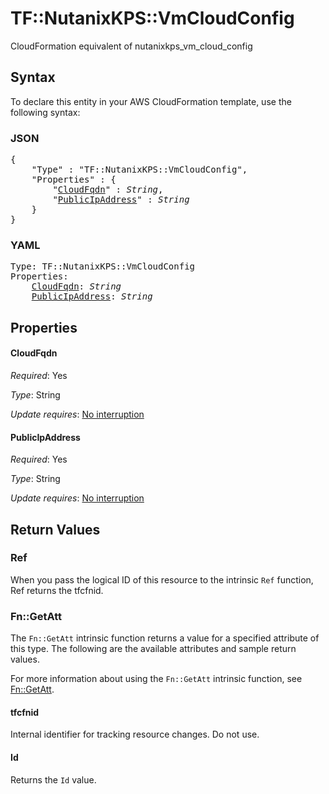 # TF::NutanixKPS::VmCloudConfig

CloudFormation equivalent of nutanixkps_vm_cloud_config

## Syntax

To declare this entity in your AWS CloudFormation template, use the following syntax:

### JSON

<pre>
{
    "Type" : "TF::NutanixKPS::VmCloudConfig",
    "Properties" : {
        "<a href="#cloudfqdn" title="CloudFqdn">CloudFqdn</a>" : <i>String</i>,
        "<a href="#publicipaddress" title="PublicIpAddress">PublicIpAddress</a>" : <i>String</i>
    }
}
</pre>

### YAML

<pre>
Type: TF::NutanixKPS::VmCloudConfig
Properties:
    <a href="#cloudfqdn" title="CloudFqdn">CloudFqdn</a>: <i>String</i>
    <a href="#publicipaddress" title="PublicIpAddress">PublicIpAddress</a>: <i>String</i>
</pre>

## Properties

#### CloudFqdn

_Required_: Yes

_Type_: String

_Update requires_: [No interruption](https://docs.aws.amazon.com/AWSCloudFormation/latest/UserGuide/using-cfn-updating-stacks-update-behaviors.html#update-no-interrupt)

#### PublicIpAddress

_Required_: Yes

_Type_: String

_Update requires_: [No interruption](https://docs.aws.amazon.com/AWSCloudFormation/latest/UserGuide/using-cfn-updating-stacks-update-behaviors.html#update-no-interrupt)

## Return Values

### Ref

When you pass the logical ID of this resource to the intrinsic `Ref` function, Ref returns the tfcfnid.

### Fn::GetAtt

The `Fn::GetAtt` intrinsic function returns a value for a specified attribute of this type. The following are the available attributes and sample return values.

For more information about using the `Fn::GetAtt` intrinsic function, see [Fn::GetAtt](https://docs.aws.amazon.com/AWSCloudFormation/latest/UserGuide/intrinsic-function-reference-getatt.html).

#### tfcfnid

Internal identifier for tracking resource changes. Do not use.

#### Id

Returns the <code>Id</code> value.

